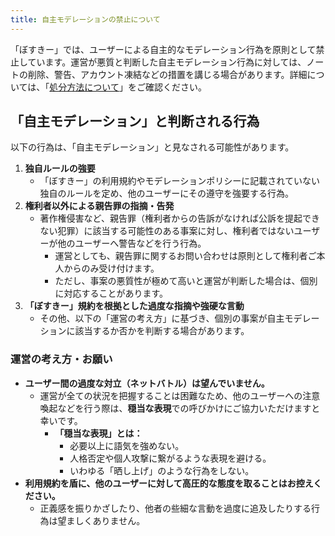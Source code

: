 ```yaml
---
title: 自主モデレーションの禁止について
---
```


「ぼすきー」では、ユーザーによる自主的なモデレーション行為を原則として禁止しています。運営が悪質と判断した自主モデレーション行為に対しては、ノートの削除、警告、アカウント凍結などの措置を講じる場合があります。詳細については、「[処分方法について](/rules/03-disposal-methods/)」をご確認ください。

## 「自主モデレーション」と判断される行為

以下の行為は、「自主モデレーション」と見なされる可能性があります。

1. **独自ルールの強要**
    - 「ぼすきー」の利用規約やモデレーションポリシーに記載されていない独自のルールを定め、他のユーザーにその遵守を強要する行為。
2. **権利者以外による親告罪の指摘・告発**
    - 著作権侵害など、親告罪（権利者からの告訴がなければ公訴を提起できない犯罪）に該当する可能性のある事案に対し、権利者ではないユーザーが他のユーザーへ警告などを行う行為。
        - 運営としても、親告罪に関するお問い合わせは原則として権利者ご本人からのみ受け付けます。
        - ただし、事案の悪質性が極めて高いと運営が判断した場合は、個別に対応することがあります。
3. **「ぼすきー」規約を根拠とした過度な指摘や強硬な言動**
    - その他、以下の「運営の考え方」に基づき、個別の事案が自主モデレーションに該当するか否かを判断する場合があります。

### 運営の考え方・お願い

- **ユーザー間の過度な対立（ネットバトル）は望んでいません。**
    - 運営が全ての状況を把握することは困難なため、他のユーザーへの注意喚起などを行う際は、**穏当な表現**での呼びかけにご協力いただけますと幸いです。
        - **「穏当な表現」とは：**
            - 必要以上に語気を強めない。
            - 人格否定や個人攻撃に繋がるような表現を避ける。
            - いわゆる「晒し上げ」のような行為をしない。
- **利用規約を盾に、他のユーザーに対して高圧的な態度を取ることはお控えください。**
    - 正義感を振りかざしたり、他者の些細な言動を過度に追及したりする行為は望ましくありません。
